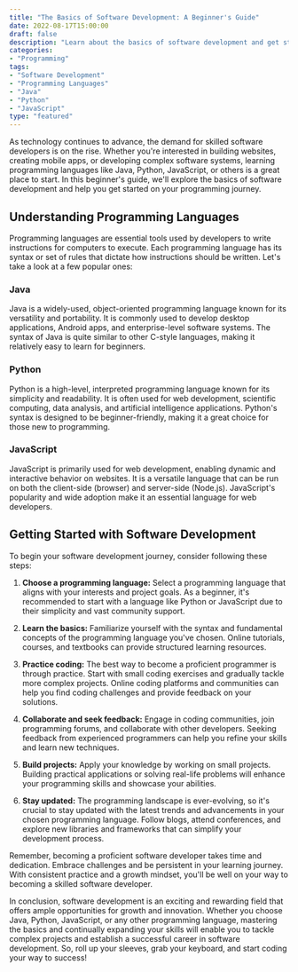 ```yaml
--- 
title: "The Basics of Software Development: A Beginner's Guide"
date: 2022-08-17T15:00:00
draft: false
description: "Learn about the basics of software development and get started on your programming journey."
categories: 
- "Programming"
tags: 
- "Software Development"
- "Programming Languages"
- "Java"
- "Python"
- "JavaScript"
type: "featured"
---
```


As technology continues to advance, the demand for skilled software developers is on the rise. Whether you're interested in building websites, creating mobile apps, or developing complex software systems, learning programming languages like Java, Python, JavaScript, or others is a great place to start. In this beginner's guide, we'll explore the basics of software development and help you get started on your programming journey.

## Understanding Programming Languages

Programming languages are essential tools used by developers to write instructions for computers to execute. Each programming language has its syntax or set of rules that dictate how instructions should be written. Let's take a look at a few popular ones:

### Java

Java is a widely-used, object-oriented programming language known for its versatility and portability. It is commonly used to develop desktop applications, Android apps, and enterprise-level software systems. The syntax of Java is quite similar to other C-style languages, making it relatively easy to learn for beginners.

### Python

Python is a high-level, interpreted programming language known for its simplicity and readability. It is often used for web development, scientific computing, data analysis, and artificial intelligence applications. Python's syntax is designed to be beginner-friendly, making it a great choice for those new to programming.

### JavaScript

JavaScript is primarily used for web development, enabling dynamic and interactive behavior on websites. It is a versatile language that can be run on both the client-side (browser) and server-side (Node.js). JavaScript's popularity and wide adoption make it an essential language for web developers.

## Getting Started with Software Development

To begin your software development journey, consider following these steps:

1. **Choose a programming language:** Select a programming language that aligns with your interests and project goals. As a beginner, it's recommended to start with a language like Python or JavaScript due to their simplicity and vast community support.

2. **Learn the basics:** Familiarize yourself with the syntax and fundamental concepts of the programming language you've chosen. Online tutorials, courses, and textbooks can provide structured learning resources.

3. **Practice coding:** The best way to become a proficient programmer is through practice. Start with small coding exercises and gradually tackle more complex projects. Online coding platforms and communities can help you find coding challenges and provide feedback on your solutions.

4. **Collaborate and seek feedback:** Engage in coding communities, join programming forums, and collaborate with other developers. Seeking feedback from experienced programmers can help you refine your skills and learn new techniques.

5. **Build projects:** Apply your knowledge by working on small projects. Building practical applications or solving real-life problems will enhance your programming skills and showcase your abilities.

6. **Stay updated:** The programming landscape is ever-evolving, so it's crucial to stay updated with the latest trends and advancements in your chosen programming language. Follow blogs, attend conferences, and explore new libraries and frameworks that can simplify your development process.

Remember, becoming a proficient software developer takes time and dedication. Embrace challenges and be persistent in your learning journey. With consistent practice and a growth mindset, you'll be well on your way to becoming a skilled software developer.

In conclusion, software development is an exciting and rewarding field that offers ample opportunities for growth and innovation. Whether you choose Java, Python, JavaScript, or any other programming language, mastering the basics and continually expanding your skills will enable you to tackle complex projects and establish a successful career in software development. So, roll up your sleeves, grab your keyboard, and start coding your way to success!
